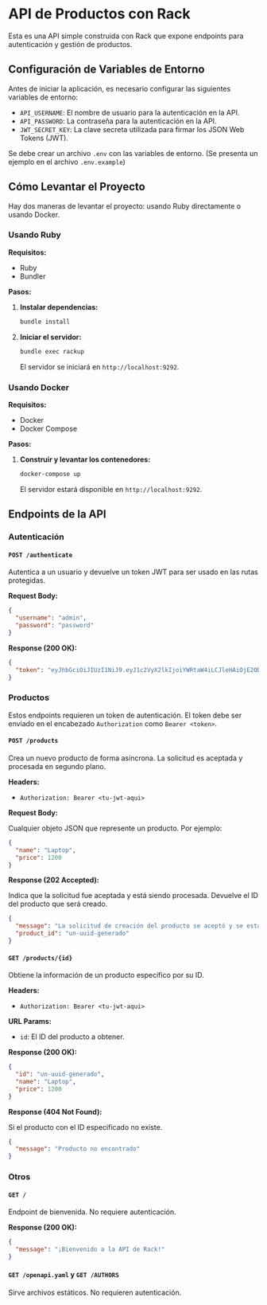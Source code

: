 # API de Productos con Rack

Esta es una API simple construida con Rack que expone endpoints para autenticación y gestión de productos.

## Configuración de Variables de Entorno

Antes de iniciar la aplicación, es necesario configurar las siguientes variables de entorno:

- `API_USERNAME`: El nombre de usuario para la autenticación en la API.
- `API_PASSWORD`: La contraseña para la autenticación en la API.
- `JWT_SECRET_KEY`: La clave secreta utilizada para firmar los JSON Web Tokens (JWT).

Se debe crear un archivo `.env` con las variables de entorno. (Se presenta un ejemplo en el archivo `.env.example`)

## Cómo Levantar el Proyecto

Hay dos maneras de levantar el proyecto: usando Ruby directamente o usando Docker.

### Usando Ruby

**Requisitos:**
- Ruby
- Bundler

**Pasos:**

1.  **Instalar dependencias:**
    
    ```bash
    bundle install
    ```
    
2.  **Iniciar el servidor:**
    
    ```bash
    bundle exec rackup
    ```
    
    El servidor se iniciará en `http://localhost:9292`.

### Usando Docker

**Requisitos:**
- Docker
- Docker Compose

**Pasos:**

1.  **Construir y levantar los contenedores:**
    
    ```bash
    docker-compose up
    ```
    
    El servidor estará disponible en `http://localhost:9292`.

## Endpoints de la API

### Autenticación

#### `POST /authenticate`

Autentica a un usuario y devuelve un token JWT para ser usado en las rutas protegidas.

**Request Body:**

```json
{
  "username": "admin",
  "password": "password"
}
```

**Response (200 OK):**

```json
{
  "token": "eyJhbGciOiJIUzI1NiJ9.eyJ1c2VyX2lkIjoiYWRtaW4iLCJleHAiOjE2OD...}"
}
```

### Productos

Estos endpoints requieren un token de autenticación. El token debe ser enviado en el encabezado `Authorization` como `Bearer <token>`.

#### `POST /products`

Crea un nuevo producto de forma asíncrona. La solicitud es aceptada y procesada en segundo plano.

**Headers:**

- `Authorization: Bearer <tu-jwt-aqui>`

**Request Body:**

Cualquier objeto JSON que represente un producto. Por ejemplo:

```json
{
  "name": "Laptop",
  "price": 1200
}
```

**Response (202 Accepted):**

Indica que la solicitud fue aceptada y está siendo procesada. Devuelve el ID del producto que será creado.

```json
{
  "message": "La solicitud de creación del producto se aceptó y se está procesando.",
  "product_id": "un-uuid-generado"
}
```

#### `GET /products/{id}`

Obtiene la información de un producto específico por su ID.

**Headers:**

- `Authorization: Bearer <tu-jwt-aqui>`

**URL Params:**

- `id`: El ID del producto a obtener.

**Response (200 OK):**

```json
{
  "id": "un-uuid-generado",
  "name": "Laptop",
  "price": 1200
}
```

**Response (404 Not Found):**

Si el producto con el ID especificado no existe.

```json
{
  "message": "Producto no encontrado"
}
```

### Otros

#### `GET /`

Endpoint de bienvenida. No requiere autenticación.

**Response (200 OK):**

```json
{
  "message": "¡Bienvenido a la API de Rack!"
}
```

#### `GET /openapi.yaml` y `GET /AUTHORS`

Sirve archivos estáticos. No requieren autenticación. 